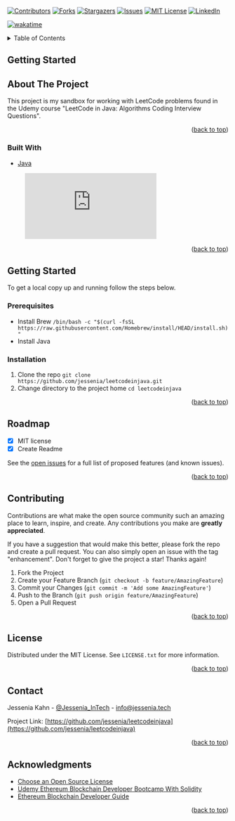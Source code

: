 <div id="top"></div>
<!--
*** Thanks for checking out the Best-README-Template. If you have a suggestion
*** that would make this better, please fork the repo and create a pull request
*** or simply open an issue with the tag "enhancement".
*** Don't forget to give the project a star!
*** Thanks again! Now go create something AMAZING! :D
-->



<!-- PROJECT SHIELDS -->
<!--
*** I'm using markdown "reference style" links for readability.
*** Reference links are enclosed in brackets [ ] instead of parentheses ( ).
*** See the bottom of this document for the declaration of the reference variables
*** for contributors-url, forks-url, etc. This is an optional, concise syntax you may use.
*** https://www.markdownguide.org/basic-syntax/#reference-style-links
-->
[![Contributors][contributors-shield]][contributors-url]
[![Forks][forks-shield]][forks-url]
[![Stargazers][stars-shield]][stars-url]
[![Issues][issues-shield]][issues-url]
[![MIT License][license-shield]][license-url]
[![LinkedIn][linkedin-shield]][linkedin-url]

[![wakatime](https://wakatime.com/badge/user/3db30390-e427-473b-ac71-eb358bd4e3e9/project/430ade7f-b09b-4397-b114-d39532460877.svg)](https://wakatime.com/badge/user/3db30390-e427-473b-ac71-eb358bd4e3e9/project/430ade7f-b09b-4397-b114-d39532460877)


<!-- TABLE OF CONTENTS -->
<details>
  <summary>Table of Contents</summary>
  <ol>
    <li>
      <a href="#about-the-project">About The Project</a>
      <ul>
        <li><a href="#built-with">Built With</a></li>
      </ul>
    </li>
    <li>
      <a href="#getting-started">Getting Started</a>
      <ul>
        <li><a href="#prerequisites">Prerequisites</a></li>
        <li><a href="#installation">Installation</a></li>
      </ul>
    </li>
    <li><a href="#roadmap">Roadmap</a></li>
    <li><a href="#contributing">Contributing</a></li>
    <li><a href="#license">License</a></li>
    <li><a href="#contact">Contact</a></li>
    <li><a href="#acknowledgments">Acknowledgments</a></li>
  </ol>
</details>


<!-- Getting STARTED-->
## Getting Started

<!-- ABOUT THE PROJECT -->
## About The Project
This project is my sandbox for working with LeetCode problems found in the Udemy course "LeetCode in Java: Algorithms Coding Interview Questions". 


<p align="right">(<a href="#top">back to top</a>)</p>

### Built With
* [Java](https://www.java.com/en/download/help/index_installing.html/)

<figure><embed src="https://wakatime.com/share/@jessenia/f2089f69-d26a-45c1-84a5-bbf6f1a6a034.svg"></embed></figure>


<p align="right">(<a href="#top">back to top</a>)</p>

<!-- GETTING STARTED -->
## Getting Started
To get a local copy up and running follow the steps below.

### Prerequisites
* Install Brew `/bin/bash -c "$(curl -fsSL https://raw.githubusercontent.com/Homebrew/install/HEAD/install.sh)"`
* Install Java 


### Installation
1. Clone the repo `git clone https://github.com/jessenia/leetcodeinjava.git`
2. Change directory to the project home `cd leetcodeinjava`

<p align="right">(<a href="#top">back to top</a>)</p>

<!-- ROADMAP -->
## Roadmap
- [x] MIT license
- [x] Create Readme

See the [open issues](https://github.com/jessenia/leetcodeinjava/issues) for a full list of proposed features (and known issues).

<p align="right">(<a href="#top">back to top</a>)</p>



<!-- CONTRIBUTING -->
## Contributing

Contributions are what make the open source community such an amazing place to learn, inspire, and create. Any contributions you make are **greatly appreciated**.

If you have a suggestion that would make this better, please fork the repo and create a pull request. You can also simply open an issue with the tag "enhancement".
Don't forget to give the project a star! Thanks again!

1. Fork the Project
2. Create your Feature Branch (`git checkout -b feature/AmazingFeature`)
3. Commit your Changes (`git commit -m 'Add some AmazingFeature'`)
4. Push to the Branch (`git push origin feature/AmazingFeature`)
5. Open a Pull Request

<p align="right">(<a href="#top">back to top</a>)</p>


<!-- LICENSE -->
## License

Distributed under the MIT License. See `LICENSE.txt` for more information.

<p align="right">(<a href="#top">back to top</a>)</p>

<!-- CONTACT -->
## Contact

Jessenia Kahn - [@Jessenia_InTech](https://twitter.com/Jessenia_InTech) - info@jessenia.tech

Project Link: [https://github.com/jessenia/leetcodeinjava](https://github.com/jessenia/leetcodeinjava)

<p align="right">(<a href="#top">back to top</a>)</p>

<!-- ACKNOWLEDGMENTS -->
## Acknowledgments
* [Choose an Open Source License](https://choosealicense.com)
* [Udemy Ethereum Blockchain Developer Bootcamp With Solidity](https://www.udemy.com/course/blockchain-developer)
* [Ethereum Blockchain Developer Guide](https://ethereum-blockchain-developer.com/)

<p align="right">(<a href="#top">back to top</a>)</p>


<!-- MARKDOWN LINKS & IMAGES -->
[contributors-shield]: https://img.shields.io/github/contributors/jessenia/leetcodeinjava.svg?style=for-the-badge
[contributors-url]: https://github.com/jessenia/leetcodeinjava/graphs/contributors
[forks-shield]: https://img.shields.io/github/forks/jessenia/leetcodeinjava.svg?style=for-the-badge
[forks-url]: https://github.com/jessenia/leetcodeinjava/network/members
[stars-shield]: https://img.shields.io/github/stars/jessenia/leetcodeinjava.svg?style=for-the-badge
[stars-url]: https://github.com/jessenia/leetcodeinjava/stargazers
[issues-shield]: https://img.shields.io/github/issues/jessenia/leetcodeinjava.svg?style=for-the-badge
[issues-url]: https://github.com/jessenia/leetcodeinjava/issues
[license-shield]: https://img.shields.io/github/license/jessenia/leetcodeinjava.svg?style=for-the-badge
[license-url]: https://github.com/jessenia/leetcodeinjava/LICENSE.txt
[linkedin-shield]: https://img.shields.io/badge/-LinkedIn-black.svg?style=for-the-badge&logo=linkedin&colorB=555
[linkedin-url]: https://linkedin.com/in/jessenia

